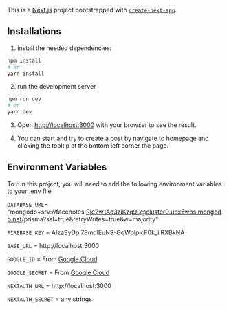 This is a [Next.js](https://nextjs.org/) project bootstrapped with [`create-next-app`](https://github.com/vercel/next.js/tree/canary/packages/create-next-app).

## Installations

1. install the needed dependencies:

```bash
npm install
# or
yarn install
```

2. run the development server
```bash
npm run dev
# or
yarn dev
```

3. Open [http://localhost:3000](http://localhost:3000) with your browser to see the result.


4. You can start and try to create a post by navigate to homepage and  clicking the tooltip at the bottom left corner the page.


## Environment Variables

To run this project, you will need to add the following environment variables to your .env file

`DATABASE_URL`= "mongodb+srv://facenotes:Rje2w1Ao3ziKzq9L@cluster0.ubx5wos.mongodb.net/prisma?ssl=true&retryWrites=true&w=majority"

`FIREBASE_KEY` = AIzaSyDpi79mdlEuN9-GqWplpicF0k_iiRXBkNA

`BASE_URL` = http://localhost:3000

`GOOGLE_ID` = From [Google Cloud](https://console.cloud.google.com/apis/credentials)

`GOOGLE_SECRET` = From [Google Cloud](https://console.cloud.google.com/apis/credentials)

`NEXTAUTH_URL` = http://localhost:3000

`NEXTAUTH_SECRET` = any strings